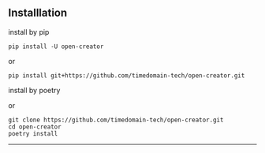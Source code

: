## Installlation

install by pip

```shell
pip install -U open-creator
```

or 

```shell
pip install git+https://github.com/timedomain-tech/open-creator.git
```

install by poetry

or

```shell
git clone https://github.com/timedomain-tech/open-creator.git
cd open-creator
poetry install
```

---

